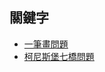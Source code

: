 ## 關鍵字
- [一筆畫問題](https://zh.wikipedia.org/wiki/%E4%B8%80%E7%AC%94%E7%94%BB%E9%97%AE%E9%A2%98)
- [柯尼斯堡七橋問題](https://zh.wikipedia.org/wiki/%E6%9F%AF%E5%B0%BC%E6%96%AF%E5%A0%A1%E4%B8%83%E6%A1%A5%E9%97%AE%E9%A2%98)


